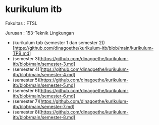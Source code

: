 # kurikulum itb

Fakultas : FTSL

Jurusan : 153-Teknik Lingkungan

- (kurikulum tpb (semester 1 dan semester 2))[https://github.com/dinagoethe/kurikulum-itb/blob/main/kurikulum-TPB.md]
- (semester 3)[https://github.com/dinagoethe/kurikulum-itb/blob/main/semester-3.md]
- (semester 4)[https://github.com/dinagoethe/kurikulum-itb/blob/main/semester-4.md]
- (semester 5)[https://github.com/dinagoethe/kurikulum-itb/blob/main/semester-5.md]
- (semester 6)[https://github.com/dinagoethe/kurikulum-itb/blob/main/semester-6.md]
- (semester 7)[https://github.com/dinagoethe/kurikulum-itb/blob/main/semester-7.md]
- (semester 8)[https://github.com/dinagoethe/kurikulum-itb/blob/main/semester-8.md]
